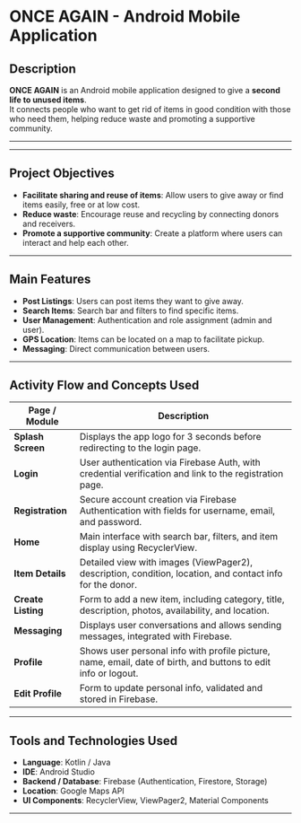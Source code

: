 # ONCE AGAIN - Android Mobile Application

## Description
**ONCE AGAIN** is an Android mobile application designed to give a **second life to unused items**.  
It connects people who want to get rid of items in good condition with those who need them, helping reduce waste and promoting a supportive community.

---


---

## Project Objectives
- **Facilitate sharing and reuse of items**: Allow users to give away or find items easily, free or at low cost.  
- **Reduce waste**: Encourage reuse and recycling by connecting donors and receivers.  
- **Promote a supportive community**: Create a platform where users can interact and help each other.

---

## Main Features
- **Post Listings**: Users can post items they want to give away.  
- **Search Items**: Search bar and filters to find specific items.  
- **User Management**: Authentication and role assignment (admin and user).  
- **GPS Location**: Items can be located on a map to facilitate pickup.  
- **Messaging**: Direct communication between users.

---

## Activity Flow and Concepts Used

| Page / Module | Description |
|---------------|-------------|
| **Splash Screen** | Displays the app logo for 3 seconds before redirecting to the login page. |
| **Login** | User authentication via Firebase Auth, with credential verification and link to the registration page. |
| **Registration** | Secure account creation via Firebase Authentication with fields for username, email, and password. |
| **Home** | Main interface with search bar, filters, and item display using RecyclerView. |
| **Item Details** | Detailed view with images (ViewPager2), description, condition, location, and contact info for the donor. |
| **Create Listing** | Form to add a new item, including category, title, description, photos, availability, and location. |
| **Messaging** | Displays user conversations and allows sending messages, integrated with Firebase. |
| **Profile** | Shows user personal info with profile picture, name, email, date of birth, and buttons to edit info or logout. |
| **Edit Profile** | Form to update personal info, validated and stored in Firebase.

---

## Tools and Technologies Used
- **Language**: Kotlin / Java  
- **IDE**: Android Studio  
- **Backend / Database**: Firebase (Authentication, Firestore, Storage)  
- **Location**: Google Maps API  
- **UI Components**: RecyclerView, ViewPager2, Material Components  

---




